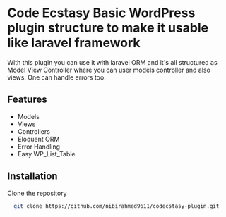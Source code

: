 
# Code Ecstasy Basic WordPress plugin structure to make it usable like laravel framework

With this plugin you can use it with laravel ORM and it's all structured as Model View Controller where you can user models controller and also views. One can handle errors too.


## Features

- Models
- Views
- Controllers
- Eloquent ORM
- Error Handling
- Easy WP_List_Table


## Installation

Clone the repository

```bash
  git clone https://github.com/nibirahmed9611/codecstasy-plugin.git
```
    